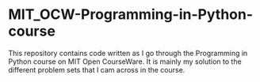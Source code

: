 # MIT_OCW-Programming-in-Python-course
This repository contains code written as I go through the Programming in Python course on MIT Open CourseWare.
It is mainly my solution to the different problem sets that I cam across in the course.
